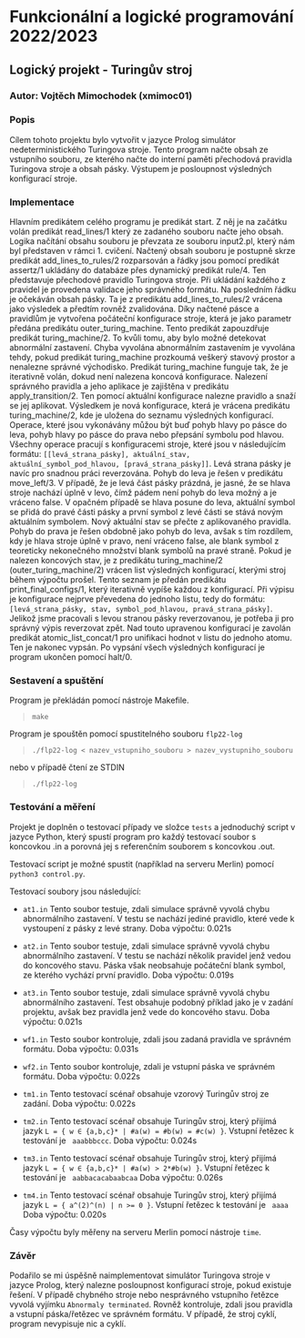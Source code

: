 # Funkcionální a logické programování 2022/2023
## Logický projekt - Turingův stroj
### Autor: Vojtěch Mimochodek (xmimoc01)

### Popis
Cílem tohoto projektu bylo vytvořit v jazyce Prolog simulátor nedeterministického Turingova stroje.
Tento program načte obsah ze vstupního souboru, ze kterého načte do interní paměti přechodová pravidla Turingova stroje a obsah pásky.
Výstupem je posloupnost výsledných konfigurací stroje.

### Implementace
Hlavním predikátem celého programu je predikát start. Z něj je na začátku volán predikát read_lines/1 který ze zadaného souboru
načte jeho obsah. Logika načítání obsahu souboru je převzata ze souboru input2.pl, který nám byl představen v rámci 1. cvičení.
Načtený obsah souboru je postupně skrze predikát add_lines_to_rules/2 rozparsován a řádky jsou pomocí predikát assertz/1 ukládány
do databáze přes dynamický predikát rule/4. Ten představuje přechodové pravidlo Turingova stroje. Při ukládání každého z pravidel
je provedena validace jeho správného formátu. Na posledním řádku je očekáván obsah pásky. Ta je z predikátu add_lines_to_rules/2
vrácena jako výsledek a předtím rovněž zvalidována. Díky načtené pásce a pravidlům je vytvořena počáteční konfigurace stroje,
která je jako parametr předána predikátu outer_turing_machine. Tento predikát zapouzdřuje predikát turing_machine/2. To kvůli tomu,
aby bylo možné detekovat abnormální zastavení. Chyba vyvolána abnormálním zastavením je vyvolána tehdy, pokud predikát turing_machine prozkoumá
veškerý stavový prostor a nenalezne správné východisko. Predikát turing_machine funguje tak, že je iterativně volán, 
dokud není nalezena koncová konfigurace.
Nalezení správného pravidla a jeho aplikace je zajištěna v predikátu apply_transition/2. Ten pomocí aktuální konfigurace nalezne
pravidlo a snaží se jej aplikovat. Výsledkem je nová konfigurace, která je vrácena predikátu turing_machine/2, kde je uložena do
seznamu výsledných konfigurací. Operace, které jsou vykonávány můžou být buď pohyb hlavy po pásce do leva, 
pohyb hlavy po pásce do prava nebo přepsání symbolu pod hlavou. Všechny operace pracují s konfiguracemi stroje, které jsou
v následujícím formátu: `[[levá_strana_pásky], aktuální_stav, aktuální_symbol_pod_hlavou, [pravá_strana_pásky]]`. Levá strana
pásky je navíc pro snadnou práci reverzována.
Pohyb do leva je řešen v predikátu move_left/3. V případě, že je levá
část pásky prázdná, je jasné, že se hlava stroje nachází úplně v levo, čímž pádem není pohyb do leva možný a je vráceno false. V opačném
případě se hlava posune do leva, aktuální symbol se přidá do pravé části pásky a první symbol z levé části se stává novým aktuálním symbolem.
Nový aktuální stav se přečte z aplikovaného pravidla. Pohyb do prava je řešen obdobně jako pohyb do leva, avšak s tím rozdílem, kdy je hlava
stroje úplně v pravo, není vráceno false, ale blank symbol z teoreticky nekonečného množství blank symbolů na pravé straně.
Pokud je nalezen koncových stav, je z predikátu turing_machine/2 (outer_turing_machine/2) vrácen list výsledných konfigurací, kterými stroj během výpočtu prošel.
Tento seznam je předán predikátu print_final_configs/1, který iterativně vypíše každou z konfigurací. Při výpisu je konfigurace nejprve
převedena do jednoho listu, tedy do formátu: `[levá_strana_pásky, stav, symbol_pod_hlavou, pravá_strana_pásky]`. Jelikož jsme pracovali
s levou stranou pásky reverzovanou, je potřeba ji pro správný výpis reverzovat zpět. Nad touto upravenou konfigurací je zavolán predikát
atomic_list_concat/1 pro unifikaci hodnot v listu do jednoho atomu. Ten je nakonec vypsán.
Po vypsání všech výsledných konfigurací je program ukončen pomocí halt/0.

### Sestavení a spuštění
Program je překládán pomocí nástroje Makefile.

> ``make`` 

Program je spouštěn pomocí spustitelného souboru `flp22-log` 

> ``./flp22-log < nazev_vstupniho_souboru > nazev_vystupniho_souboru``

nebo v případě čtení ze STDIN

> ``./flp22-log`` 

### Testování a měření
Projekt je doplněn o testovací případy ve složce `tests` a jednoduchý script v jazyce Python, který spustí program pro každý testovací soubor s koncovkou .in
a porovná jej s referenčním souborem s koncovkou .out.

Testovací script je možné spustit (například na serveru Merlin) pomocí ``python3 control.py``.

Testovací soubory jsou následující:

- `at1.in`
Tento soubor testuje, zdali simulace správně vyvolá chybu abnormálního zastavení. 
V testu se nachází jediné pravidlo, které vede k vystoupení z pásky z levé strany.
Doba výpočtu: 0.021s

- `at2.in`
Tento soubor testuje, zdali simulace správně vyvolá chybu abnormálního zastavení. 
V testu se nachází několik pravidel jenž vedou do koncového stavu. Páska však neobsahuje počáteční
blank symbol, ze kterého vychází první pravidlo.
Doba výpočtu: 0.019s

- `at3.in`
Tento soubor testuje, zdali simulace správně vyvolá chybu abnormálního zastavení. 
Test obsahuje podobný příklad jako je v zadání projektu, avšak bez pravidla jenž vede do koncového stavu.
Doba výpočtu: 0.021s

- `wf1.in`
Testo soubor kontroluje, zdali jsou zadaná pravidla ve správném formátu.
Doba výpočtu: 0.031s

- `wf2.in`
Tento soubor kontroluje, zdali je vstupní páska ve správném formátu.
Doba výpočtu: 0.022s

- `tm1.in`
Tento testovací scénař obsahuje vzorový Turingův stroj ze zadání.
Doba výpočtu: 0.022s

- `tm2.in`
Tento testovací scénař obsahuje Turingův stroj, který přijímá jazyk `L = { w ∈ {a,b,c}* | #a(w) = #b(w) = #c(w) }`.
Vstupní řetězec k testování je ` aaabbbccc`.
Doba výpočtu: 0.024s

- `tm3.in`
Tento testovací scénař obsahuje Turingův stroj, který přijímá jazyk `L = { w ∈ {a,b,c}* | #a(w) > 2*#b(w) }`.
Vstupní řetězec k testování je ` aabbacacabaabcaa`
Doba výpočtu: 0.026s

- `tm4.in`
Tento testovací scénař obsahuje Turingův stroj, který přijímá jazyk `L = { a^(2)^(n) | n >= 0 }`.
Vstupní řetězec k testování je ` aaaa`
Doba výpočtu: 0.020s

Časy výpočtu byly měřeny na serveru Merlin pomocí nástroje `time`.

### Závěr
Podařilo se mi úspěšně naimplementovat simulátor Turingova stroje v jazyce Prolog, který nalezne posloupnost konfigurací stroje,
pokud existuje řešení. V případě chybného stroje nebo nesprávného vstupního řetězce vyvolá vyjímku `Abnormaly terminated`. Rovněž kontroluje,
zdali jsou pravidla a vstupní páska/řetězec ve správném formátu. V případě, že stroj cyklí, program nevypisuje nic a cyklí.